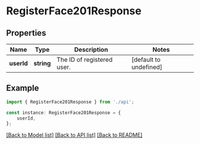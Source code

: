 # RegisterFace201Response


## Properties

Name | Type | Description | Notes
------------ | ------------- | ------------- | -------------
**userId** | **string** | The ID of registered user. | [default to undefined]

## Example

```typescript
import { RegisterFace201Response } from './api';

const instance: RegisterFace201Response = {
    userId,
};
```

[[Back to Model list]](../README.md#documentation-for-models) [[Back to API list]](../README.md#documentation-for-api-endpoints) [[Back to README]](../README.md)
